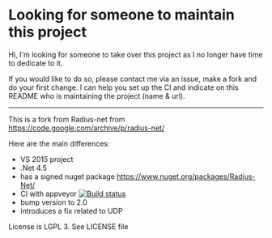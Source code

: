# Looking for someone to maintain this project

Hi, I'm looking for someone to take over this project as I no longer have time to dedicate to it.

If you would like to do so, please contact me via an issue, make a fork and do your first change.
I can help you set up the CI and indicate on this README who is maintaining the project (name & url).

-------------------------------------------------------------

This is a fork from Radius-net from https://code.google.com/archive/p/radius-net/

Here are the main differences:
* VS 2015 project
* .Net 4.5
* has a signed nuget package https://www.nuget.org/packages/Radius-Net/
* CI with appveyor [![Build status](https://ci.appveyor.com/api/projects/status/9du4gkbyt0e848yj?svg=true)](https://ci.appveyor.com/project/tomap/radius-net)
* bump version to 2.0
* introduces a fix related to UDP

License is LGPL 3. See LICENSE file
